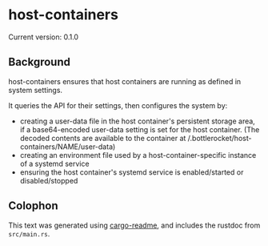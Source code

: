 # host-containers

Current version: 0.1.0

## Background

host-containers ensures that host containers are running as defined in system settings.

It queries the API for their settings, then configures the system by:
* creating a user-data file in the host container's persistent storage area, if a base64-encoded
  user-data setting is set for the host container.  (The decoded contents are available to the
  container at /.bottlerocket/host-containers/NAME/user-data)
* creating an environment file used by a host-container-specific instance of a systemd service
* ensuring the host container's systemd service is enabled/started or disabled/stopped

## Colophon

This text was generated using [cargo-readme](https://crates.io/crates/cargo-readme), and includes the rustdoc from `src/main.rs`.